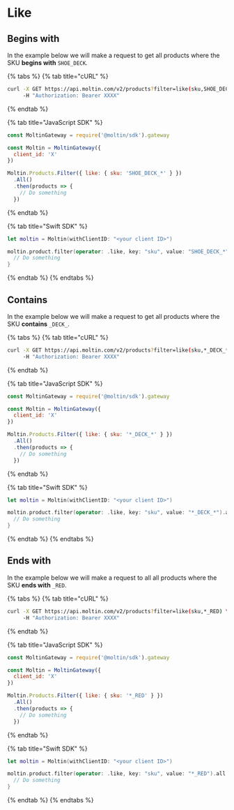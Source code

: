 # Like

## Begins with

In the example below we will make a request to get all products where the SKU **begins with** `SHOE_DECK`_._

{% tabs %}
{% tab title="cURL" %}
```bash
curl -X GET https://api.moltin.com/v2/products?filter=like(sku,SHOE_DECK_*) \
     -H "Authorization: Bearer XXXX"
```
{% endtab %}

{% tab title="JavaScript SDK" %}
```javascript
const MoltinGateway = require('@moltin/sdk').gateway

const Moltin = MoltinGateway({
  client_id: 'X'
})

Moltin.Products.Filter({ like: { sku: 'SHOE_DECK_*' } })
  .All()
  .then(products => {
    // Do something
  })
```
{% endtab %}

{% tab title="Swift SDK" %}
```swift
let moltin = Moltin(withClientID: "<your client ID>")

moltin.product.filter(operator: .like, key: "sku", value: "SHOE_DECK_*").all {
  // Do something
}
```
{% endtab %}
{% endtabs %}

## Contains

In the example below we will make a request to get all products where the SKU **contains** `_DECK_`.

{% tabs %}
{% tab title="cURL" %}
```bash
curl -X GET https://api.moltin.com/v2/products?filter=like(sku,*_DECK_*) \
     -H "Authorization: Bearer XXXX"
```
{% endtab %}

{% tab title="JavaScript SDK" %}
```javascript
const MoltinGateway = require('@moltin/sdk').gateway

const Moltin = MoltinGateway({
  client_id: 'X'
})

Moltin.Products.Filter({ like: { sku: '*_DECK_*' } })
  .All()
  .then(products => {
    // Do something
  })
```
{% endtab %}

{% tab title="Swift SDK" %}
```swift
let moltin = Moltin(withClientID: "<your client ID>")

moltin.product.filter(operator: .like, key: "sku", value: "*_DECK_*").all {
  // Do something
}
```
{% endtab %}
{% endtabs %}

## Ends with

In the example below we will make a request to all all products where the SKU **ends with** `_RED`.

{% tabs %}
{% tab title="cURL" %}
```bash
curl -X GET https://api.moltin.com/v2/products?filter=like(sku,*_RED) \
     -H "Authorization: Bearer XXXX"
```
{% endtab %}

{% tab title="JavaScript SDK" %}
```javascript
const MoltinGateway = require('@moltin/sdk').gateway

const Moltin = MoltinGateway({
  client_id: 'X'
})

Moltin.Products.Filter({ like: { sku: '*_RED' } })
  .All()
  .then(products => {
    // Do something
  })
```
{% endtab %}

{% tab title="Swift SDK" %}
```swift
let moltin = Moltin(withClientID: "<your client ID>")

moltin.product.filter(operator: .like, key: "sku", value: "*_RED").all {
  // Do something
}
```
{% endtab %}
{% endtabs %}

